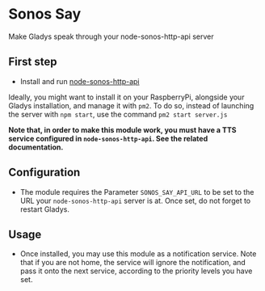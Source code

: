 # Sonos Say

Make Gladys speak through your node-sonos-http-api server

## First step

* Install and run [node-sonos-http-api](https://github.com/jishi/node-sonos-http-api)

Ideally, you might want to install it on your RaspberryPi, alongside your Gladys installation, and manage it with `pm2`. To do so, instead of launching the server with `npm start`, use the command `pm2 start server.js`

**Note that, in order to make this module work, you must have a TTS service configured in `node-sonos-http-api`. See the related documentation.**

## Configuration

* The module requires the Parameter `SONOS_SAY_API_URL` to be set to the URL your `node-sonos-http-api` server is at. Once set, do not forget to restart Gladys.

## Usage

* Once installed, you may use this module as a notification service. Note that if you are not home, the service will ignore the notification, and pass it onto the next service, according to the priority levels you have set.
